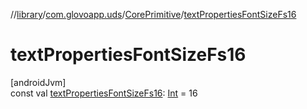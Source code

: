 //[library](../../../index.md)/[com.glovoapp.uds](../index.md)/[CorePrimitive](index.md)/[textPropertiesFontSizeFs16](text-properties-font-size-fs16.md)

# textPropertiesFontSizeFs16

[androidJvm]\
const val [textPropertiesFontSizeFs16](text-properties-font-size-fs16.md): [Int](https://kotlinlang.org/api/latest/jvm/stdlib/kotlin/-int/index.html) = 16
